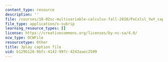```yaml
---
content_type: resource
description: ''
file: /courses/18-02sc-multivariable-calculus-fall-2010/PxCxlsl_YwY_captions.vtt
file_type: application/x-subrip
learning_resource_types: []
license: https://creativecommons.org/licenses/by-nc-sa/4.0/
ocw_type: OCWFile
resourcetype: Other
title: 3play caption file
uid: b129b126-9bfc-4142-997c-4243aaec2509
---
```

